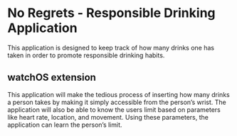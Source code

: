 # No Regrets - Responsible Drinking Application

This application is designed to keep track of how many drinks one has taken in order to promote responsible drinking habits. 

## watchOS extension

This application will make the tedious process of inserting how many drinks a person takes by making it simply accessible from the person’s wrist. 
The application will also be able to know the users limit based on parameters like heart rate, location, and movement. 
Using these parameters, the application can learn the person’s limit.
